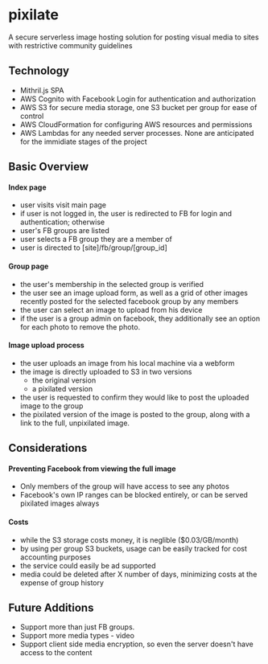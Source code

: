 # pixilate
A secure serverless image hosting solution for posting visual media to sites with restrictive community guidelines

## Technology
- Mithril.js SPA
- AWS Cognito with Facebook Login for authentication and authorization
- AWS S3 for secure media storage, one S3 bucket per group for ease of control
- AWS CloudFormation for configuring AWS resources and permissions
- AWS Lambdas for any needed server processes.  None are anticipated for the immidiate stages of the project


## Basic Overview

#### Index page
- user visits visit main page
- if user is not logged in, the user is redirected to FB for login and authentication; otherwise
- user's FB groups are listed
- user selects a FB group they are a member of
- user is directed to [site]/fb/group/[group_id]

#### Group page
- the user's membership in the selected group is verified
- the user see an image upload form, as well as a grid of other images recently posted for the selected facebook group by any members
- the user can select an image to upload from his device
- if the user is a group admin on facebook, they additionally see an option for each photo to remove the photo.

#### Image upload process
- the user uploads an image from his local machine via a webform
- the image is directly uploaded to S3 in two versions
  - the original version
  - a pixilated version
- the user is requested to confirm they would like to post the uploaded image to the group
- the pixilated version of the image is posted to the group, along with a link to the full, unpixilated image.

## Considerations
#### Preventing Facebook from viewing the full image
- Only members of the group will have access to see any photos
- Facebook's own IP ranges can be blocked entirely, or can be served pixilated images always

#### Costs
- while the S3 storage costs money, it is neglible ($0.03/GB/month)
- by using per group S3 buckets, usage can be easily tracked for cost accounting purposes
- the service could easily be ad supported
- media could be deleted after X number of days, minimizing costs at the expense of group history

## Future Additions
- Support more than just FB groups.
- Support more media types - video
- Support client side media encryption, so even the server doesn't have access to the content


